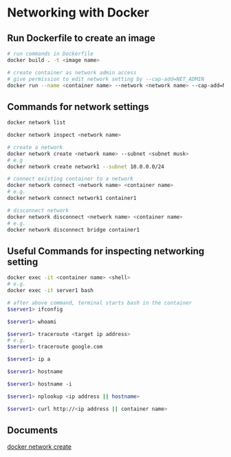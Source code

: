 # Networking with Docker

## Run Dockerfile to create an image
```sh
# run commands in Dockerfile
docker build . -t <image name>

# create container as network admin access
# give permission to edit network setting by --cap-add=NET_ADMIN
docker run --name <container name> --network <network name> --cap-add=NET_ADMIN -d <image name>
```

## Commands for network settings
```sh
docker network list

docker network inspect <network name>

# create a network
docker network create <network name> --subnet <subnet musk>
# e.g
docker network create network1 --subnet 10.0.0.0/24

# connect existing container to a network
docker network connect <network name> <container name>
# e.g.
docker network connect network1 container1

# disconnect network
docker network disconnect <network name> <container name>
# e.g.
docker network disconnect bridge container1
```

## Useful Commands for inspecting networking setting
```sh
docker exec -it <container name> <shell>
# e.g.
docker exec -it server1 bash

# after above command, terminal starts bash in the container
$server1> ifconfig

$server1> whoami

$server1> traceroute <target ip address>
# e.g.
$server1> traceroute google.com

$server1> ip a

$server1> hostname

$server1> hostname -i

$server1> nplookup <ip address || hostname>

$server1> curl http://<ip address || container name>
```

## Documents
[docker network create](https://docs.docker.com/engine/reference/commandline/network_create/)